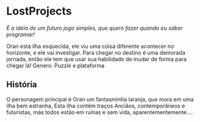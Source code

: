 # LostProjects
*É a idéia de um futuro jogo simples, que quero fazer quando eu saber programar!*

Oran está ilha esquecida, ele viu uma coisa diferente acontecer no horizonte, e ele vai investigar.
Para chegar no destino é uma demorada jornada, então ele tem que usar sua habilidade de mudar de forma para chegar lá!
Genero: Puzzle e plataforma

## História 
O personagem principal é Oran um fantasminha laranja, que mora em uma ilha bem estranha,
Esta ilha contém traços Anciãos, contemporâneos e futuristas, más todos estão em ruínas e sem vida, aparentementemente....
